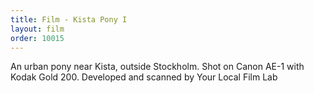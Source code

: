 ```yaml
---
title: Film - Kista Pony I
layout: film
order: 10015
---
```


An urban pony near Kista, outside Stockholm. Shot on Canon AE-1 with Kodak Gold 200. Developed and scanned by Your Local Film Lab

